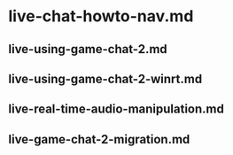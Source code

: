# live-chat-howto-nav.md

## live-using-game-chat-2.md

## live-using-game-chat-2-winrt.md

## live-real-time-audio-manipulation.md

## live-game-chat-2-migration.md
